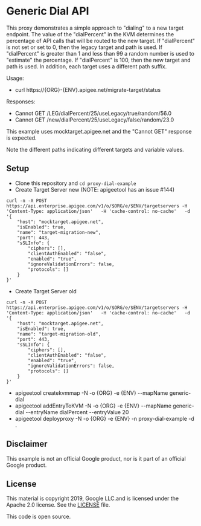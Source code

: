 # Generic Dial API
This proxy demonstrates a simple approach to "dialing" to a new target endpoint.
The value of the "dialPercent" in the KVM determines the percentage of API calls that will be routed to the new target.
If "dialPercent" is not set or set to 0, then the legacy target and path is used.
If "dialPercent" is greater than 1 and less than 99 a random number is used to "estimate" the percentage.
If "dialPercent" is 100, then the new target and path is used.
In addition, each target uses a different path suffix.


Usage:
* curl https://{ORG}-{ENV}.apigee.net/migrate-target/status

Responses:
* Cannot GET /LEG/dialPercent/25/useLegacy/true/random/56.0
* Cannot GET /new/dialPercent/25/useLegacy/false/random/23.0

This example uses mocktarget.apigee.net and the "Cannot GET" response is expected.

Note the different paths indicating different targets and variable values.

## Setup
* Clone this repository and `cd proxy-dial-example`
* Create Target Server new (NOTE: apigeetool has an issue #144)

```
curl -n -X POST https://api.enterprise.apigee.com/v1/o/$ORG/e/$ENV/targetservers -H 'Content-Type: application/json'   -H 'cache-control: no-cache'   -d '{
    "host": "mocktarget.apigee.net",
    "isEnabled": true,
    "name": "target-migration-new",
    "port": 443,
    "sSLInfo": {
        "ciphers": [],
        "clientAuthEnabled": "false",
        "enabled": "true",
        "ignoreValidationErrors": false,
        "protocols": []
    }
}'

```
* Create Target Server old

```
curl -n -X POST https://api.enterprise.apigee.com/v1/o/$ORG/e/$ENV/targetservers -H 'Content-Type: application/json'   -H 'cache-control: no-cache'   -d '{
    "host": "mocktarget.apigee.net",
    "isEnabled": true,
    "name": "target-migration-old",
    "port": 443,
    "sSLInfo": {
        "ciphers": [],
        "clientAuthEnabled": "false",
        "enabled": "true",
        "ignoreValidationErrors": false,
        "protocols": []
    }
}'
```
* apigeetool createkvmmap -N -o {ORG} -e {ENV} --mapName generic-dial
* apigeetool addEntryToKVM -N -o {ORG} -e {ENV} --mapName generic-dial --entryName dialPercent --entryValue 20
* apigeetool deployproxy -N -o {ORG} -e {ENV} -n proxy-dial-example -d .


## Disclaimer

This example is not an official Google product, nor is it part of an official Google product.

## License

This material is copyright 2019, Google LLC.and is licensed under the Apache 2.0 license.
See the [LICENSE](LICENSE) file.

This code is open source.
